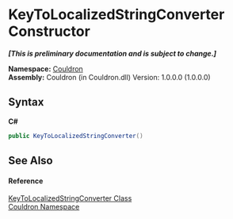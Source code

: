 # KeyToLocalizedStringConverter Constructor 
 _**\[This is preliminary documentation and is subject to change.\]**_

**Namespace:**&nbsp;<a href="N_Couldron">Couldron</a><br />**Assembly:**&nbsp;Couldron (in Couldron.dll) Version: 1.0.0.0 (1.0.0.0)

## Syntax

**C#**<br />
``` C#
public KeyToLocalizedStringConverter()
```


## See Also


#### Reference
<a href="T_Couldron_KeyToLocalizedStringConverter">KeyToLocalizedStringConverter Class</a><br /><a href="N_Couldron">Couldron Namespace</a><br />